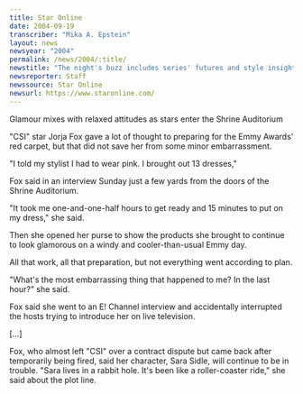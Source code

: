 ```yaml
---
title: Star Online
date: 2004-09-19
transcriber: "Mika A. Epstein"
layout: news
newsyear: "2004"
permalink: /news/2004/:title/
newstitle: "The night's buzz includes series' futures and style insights"
newsreporter: Staff
newssource: Star Online
newsurl: https://www.staronline.com/
---
```


Glamour mixes with relaxed attitudes as stars enter the Shrine
Auditorium

"CSI" star Jorja Fox gave a lot of thought to
preparing for the Emmy Awards' red carpet, but that did not save her
from some minor embarrassment.

"I told my stylist I had to wear pink. I brought out 13 dresses,"

Fox said in an interview Sunday just a few yards from the doors of the
Shrine Auditorium.

"It took me one-and-one-half hours to get ready and 15 minutes to
put on my dress," she said.

Then she opened her purse to show the products she brought to
continue to look glamorous on a windy and cooler-than-usual Emmy day.

All that work, all that preparation, but not everything went
according to plan.

"What's the most embarrassing thing that happened to me? In the last
hour?" she said.

Fox said she went to an E! Channel interview and accidentally
interrupted the hosts trying to introduce her on live television.

[...]

Fox, who almost left "CSI" over a contract dispute but came back
after temporarily being fired, said her character, Sara Sidle, will
continue to be in trouble. "Sara lives in a rabbit hole. It's been like
a roller-coaster ride," she said about the plot line.
